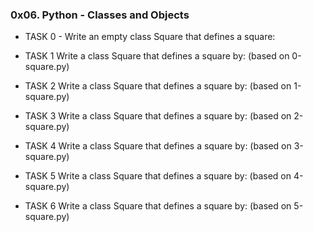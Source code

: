 ### 0x06. Python - Classes and Objects

- TASK 0 - Write an empty class Square that defines a square:

- TASK 1  Write a class Square that defines a square by: (based on 0-square.py)

- TASK 2 Write a class Square that defines a square by: (based on 1-square.py)

- TASK 3 Write a class Square that defines a square by: (based on 2-square.py)

- TASK 4 Write a class Square that defines a square by: (based on 3-square.py)

- TASK 5 Write a class Square that defines a square by: (based on 4-square.py)

- TASK 6 Write a class Square that defines a square by: (based on 5-square.py)

